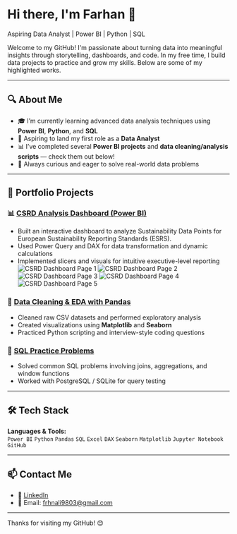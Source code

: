 # Hi there, I'm Farhan 👋  
Aspiring Data Analyst | Power BI | Python | SQL

Welcome to my GitHub! I'm passionate about turning data into meaningful insights through storytelling, dashboards, and code. In my free time, I build data projects to practice and grow my skills. Below are some of my highlighted works.

---

## 🔍 About Me

- 🎓 I’m currently learning advanced data analysis techniques using **Power BI**, **Python**, and **SQL**
- 💼 Aspiring to land my first role as a **Data Analyst**
- 📊 I’ve completed several **Power BI projects** and **data cleaning/analysis scripts** — check them out below!
- 🧠 Always curious and eager to solve real-world data problems

---

## 💼 Portfolio Projects

### 📊 [CSRD Analysis Dashboard (Power BI)](https://github.com/FarhanAli-9803/powerbi-sales-dashboard)
- Built an interactive dashboard to analyze Sustainability Data Points for European Sustainability Reporting Standards (ESRS).
- Used Power Query and DAX for data transformation and dynamic calculations
- Implemented slicers and visuals for intuitive executive-level reporting
![CSRD Dashboard Page 1](https://github.com/user-attachments/assets/e1f912a2-a273-4c8a-a947-d1d46f3a7627)
![CSRD Dashboard Page 2](https://github.com/user-attachments/assets/991ff6ca-3261-40c5-8a47-7d2d1793f88b)
![CSRD Dashboard Page 3](https://github.com/user-attachments/assets/56f8d2dd-302e-4e20-8198-ab3ae2b770b0)
![CSRD Dashboard Page 4](https://github.com/user-attachments/assets/ad3546dc-1475-4ee3-805a-35c23e987ced)
![CSRD Dashboard Page 5](https://github.com/user-attachments/assets/85b27812-9796-47cc-bbb3-f465d48d3758)

### 🧹 [Data Cleaning & EDA with Pandas](https://github.com/FarhanAli-9803/data-cleaning-eda)
- Cleaned raw CSV datasets and performed exploratory analysis
- Created visualizations using **Matplotlib** and **Seaborn**
- Practiced Python scripting and interview-style coding questions

### 🧪 [SQL Practice Problems](https://github.com/FarhanAli-9803/sql-exercises)
- Solved common SQL problems involving joins, aggregations, and window functions
- Worked with PostgreSQL / SQLite for query testing

---

## 🛠 Tech Stack

**Languages & Tools:**  
`Power BI` `Python` `Pandas` `SQL` `Excel` `DAX` `Seaborn` `Matplotlib` `Jupyter Notebook` `GitHub`

---

## 📫 Contact Me

- 💼 [LinkedIn](www.linkedin.com/in/muhammadfarhanali)
- 📧 Email: frhnali9803@gmail.com

---

Thanks for visiting my GitHub! 😊
